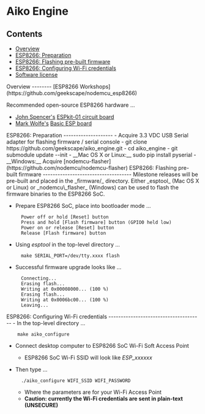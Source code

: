 Aiko Engine
===========

Contents
--------
- [Overview](#overview)
- [ESP8266: Preparation](#preparation)
- [ESP8266: Flashing pre-built firmware](#flash)
- [ESP8266: Configuring Wi-Fi credentials](#configure)
- [Software license](LICENSE)

<a name="overview" />
Overview
--------
[ESP8266 Workshops](https://github.com/geekscape/nodemcu_esp8266)

Recommended open-source ESP8266 hardware ...
- [John Spencer's](https://twitter.com/mage0r)
  [ESPkit-01 circuit board](https://github.com/mage0r/ESPkit-01)
- [Mark Wolfe's](https://twitter.com/wolfeidau)
  [Basic ESP board](https://github.com/wolfeidau/basic_esp_board)

<a name="preparation" />
ESP8266: Preparation
--------------------
- Acquire 3.3 VDC USB Serial adapter for flashing firmware / serial console
- git clone https://github.com/geekscape/aiko_engine.git
- cd aiko_engine
- git submodule update --init
- __Mac OS X or Linux:__ sudo pip install pyserial
- __Windows:__ Acquire
[nodemcu-flasher](https://github.com/nodemcu/nodemcu-flasher)

<a name="flash" />
ESP8266: Flashing pre-built firmware
------------------------------------
Milestone releases will be pre-built and placed in the _firmware/_ directory.
Either _esptool_ (Mac OS X or Linux) or _nodemcu\_flasher_ (Windows) can be
used to flash the firmware binaries to the ESP8266 SoC.

- Prepare ESP8266 SoC, place into bootloader mode ...

        Power off or hold [Reset] button
        Press and hold [Flash firmware] button (GPIO0 held low)
        Power on or release [Reset] button
        Release [Flash firmware] button

- Using _esptool_ in the top-level directory ...

        make SERIAL_PORT=/dev/tty.xxxx flash

- Successful firmware upgrade looks like ...

        Connecting...
        Erasing flash...
        Writing at 0x00008000... (100 %)
        Erasing flash...
        Writing at 0x0006bc00... (100 %)
        Leaving...

<a name="configure" />
ESP8266: Configuring Wi-Fi credentials
--------------------------------------
- In the top-level directory ...

        make aiko_configure

- Connect desktop computer to ESP8266 SoC Wi-Fi Soft Access Point
  - ESP8266 SoC Wi-Fi SSID will look like _ESP\_xxxxxx_

- Then type ...

        ./aiko_configure WIFI_SSID WIFI_PASSWORD

  - Where the parameters are for your Wi-Fi Access Point
  - __Caution: currently the Wi-Fi credentials are sent in plain-text (UNSECURE)__

